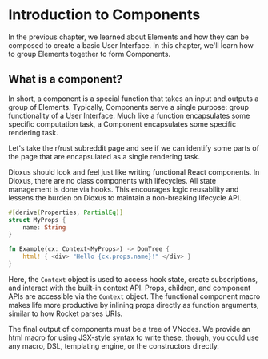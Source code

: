 # Introduction to Components

In the previous chapter, we learned about Elements and how they can be composed to create a basic User Interface. In this chapter, we'll learn how to group Elements together to form Components.

## What is a component?

In short, a component is a special function that takes an input and outputs a group of Elements. Typically, Components serve a single purpose: group functionality of a User Interface. Much like a function encapsulates some specific computation task, a Component encapsulates some specific rendering task.

Let's take the r/rust subreddit page and see if we can identify some parts of the page that are encapsulated as a single rendering task.


<!-- todo -->



Dioxus should look and feel just like writing functional React components. In Dioxus, there are no class components with lifecycles. All state management is done via hooks. This encourages logic reusability and lessens the burden on Dioxus to maintain a non-breaking lifecycle API.

```rust
#[derive(Properties, PartialEq)]
struct MyProps {
    name: String
}

fn Example(cx: Context<MyProps>) -> DomTree {
    html! { <div> "Hello {cx.props.name}!" </div> }
}
```

Here, the `Context` object is used to access hook state, create subscriptions, and interact with the built-in context API. Props, children, and component APIs are accessible via the `Context` object. The functional component macro makes life more productive by inlining props directly as function arguments, similar to how Rocket parses URIs.

The final output of components must be a tree of VNodes. We provide an html macro for using JSX-style syntax to write these, though, you could use any macro, DSL, templating engine, or the constructors directly.
